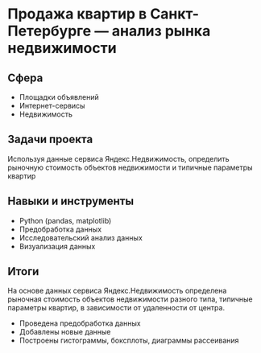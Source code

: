 # Продажа квартир в Санкт-Петербурге — анализ рынка недвижимости

## Сфера

- Площадки объявлений
- Интернет-сервисы
- Недвижимость

## Задачи проекта

Используя данные сервиса Яндекс.Недвижимость, определить рыночную стоимость объектов недвижимости и типичные параметры квартир

## Навыки и инструменты

- Python (pandas, matplotlib)
- Предобработка данных
- Исследовательский анализ данных
- Визуализация данных

## Итоги

На основе данных сервиса Яндекс.Недвижимость определена рыночная стоимость объектов недвижимости разного типа, типичные параметры квартир, в зависимости от удаленности от центра.

- Проведена предобработка данных
- Добавлены новые данные
- Построены гистограммы, боксплоты, диаграммы рассеивания
